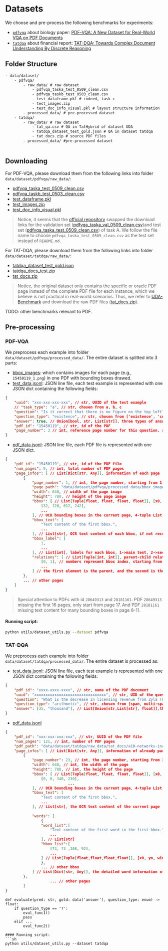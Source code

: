 # Datasets

We choose and pre-process the following benchmarks for experiments:
- [`pdfvqa`](../data/dataset/pdfvqa/) about biology paper: [PDF-VQA: A New Dataset for Real-World VQA on PDF Documents](https://arxiv.org/pdf/2304.06447)
- [`tatdqa`](../data/dataset/tatdqa/) about financial report: [TAT-DQA: Towards Complex Document Understanding By Discrete Reasoning](https://arxiv.org/pdf/2207.11871)

## Folder Structure

```txt
- data/dataset/
    - pdfvqa/
        - raw_data/ # raw dataset
            - pdfvqa_taska_test_0509_clean.csv
            - pdfvqa_taskb_test_0503_clean.csv
            - test_dataframe.pkl # indeed, task c
            - test_images.zip
            - test_doc_info_visual.pkl # layout structure information
        - processed_data/ # pre-processed dataset
    - tatdqa/
        - raw_data/ # raw dataset
            - tat_qa.csv # QA in TatHybrid of dataset UDA
            - tatdqa_dataset_test_gold.json # QA in dataset tatdqa
            - tat_docs.zip # source PDF files
        - processed_data/ #pre-processed dataset
            
```


## Downloading

For PDF-VQA, please download them from the following links into folder `data/dataset/pdfvqa/raw_data/`:
- [pdfvqa_taska_test_0509_clean.csv](https://drive.google.com/file/d/1gGIzsSZHVokehACx7h-SOk5K1uEEXNpq/view?usp=drive_link)
- [pdfvqa_taskb_test_0503_clean.csv](https://drive.google.com/file/d/1FrAB0tKcVg3r67yi-Q2pDw928ACxeRzH/view?usp=drive_link)
- [test_dataframe.pkl](https://drive.google.com/file/d/1-F242FFvubAIpjXPItFc_eGUs3dzb6QO/view?usp=drive_link)
- [test_images.zip](https://drive.google.com/drive/folders/1A2cI3uJUU_1ZliOKpHmYa07VfvZCwOo1?usp=drive_link)
- [test_doc_info_visual.pkl](https://drive.google.com/file/d/1knSVmocw4-_FF98bFMdVSvhnUn3mPUvm/view?usp=drive_link)

> Notice, it seems that the [official repository](https://github.com/adlnlp/pdfvqa?tab=readme-ov-file) swapped the download links for the validation set ([pdfvqa_taska_val_0509_clean.csv](https://drive.google.com/file/d/1HIYxpGCcXdQo42b79Eqfmji9U9-YmUjp/view?usp=drive_link))and test set ([pdfvqa_taska_test_0509_clean.csv](https://drive.google.com/file/d/1gGIzsSZHVokehACx7h-SOk5K1uEEXNpq/view?usp=drive_link)) of task A. We follow the file name to choose `pdfvqa_taska_test_0509_clean.csv` as the test set instead of `README.md`.

For TAT-DQA, please download them from the following links into folder `data/dataset/tatdqa/raw_data/`:
- [tatdqa_dataset_test_gold.json](https://drive.google.com/drive/folders/1SGpZyRWqycMd_dZim1ygvWhl5KdJYDR2)
- [tatdqa_docs_test.zip](https://drive.google.com/drive/folders/1SGpZyRWqycMd_dZim1ygvWhl5KdJYDR2)
- [tat_docs.zip](https://huggingface.co/datasets/qinchuanhui/UDA-QA/resolve/main/src_doc_files/tat_docs.zip?download=true)


> Notice, the original dataset only contains the specific or oracle PDF page instead of the complete PDF file for each instance, which we believe is not practical in real-world scenarios. Thus, we refer to [UDA-Benchmark](https://github.com/qinchuanhui/UDA-Benchmark?tab=readme-ov-file#book-dataset-uda-qa) and download the raw PDF files ([tat_docs.zip](https://huggingface.co/datasets/qinchuanhui/UDA-QA/resolve/main/src_doc_files/tat_docs.zip?download=true)).

TODO: other benchmarks relevant to PDF.

## Pre-processing

### PDF-VQA
We preprocess each example into folder `data/dataset/pdfvqa/processed_data/`. The entire dataset is splitted into 3 parts:
- [bbox_images](../data/dataset/pdfvqa/processed_data/bbox_images): which contains images for each page (e.g., `15450119_1.png`) in one PDF with bounding boxes drawed.
- [test_data.jsonl](../data/dataset/pdfvqa/processed_data/test_data.jsonl): JSON line file, each test example is represented with one JSON dict containing the following fields:
```json
{
    "uuid": "xxx-xxx-xxx-xxx", // str, UUID of the test example
    // "task_type": "a", // str, chosen from a, b, c
    "question": "Is it correct that there is no figure on the top left?",
    "question_type": "existence", // str, chosen from ['existence', 'counting', 'object_recognition', 'structural_understanding', 'parent_relationship_understanding', 'child_relationship_understanding']
    "answer": true, // Union[bool, str, List[str]], three types of answers for different task types
    "pdf_id": "15450119", // str, id of the PDF
    "page_number": 3 // int, reference page number for this question, starting from 1. Note that this field is None for task c
}
```
- [pdf_data.jsonl](../data/dataset/pdfvqa/processed_data/pdf_data.jsonl): JSON line file, each PDF file is represented with one JSON dict.
```json
{
    "pdf_id": "15450119", // str, id of the PDF file
    "num_pages": 9, // int, total number of PDF pages
    "page_infos": [ // List[Dict[str, Any]], information of each page
        {
            "page_number": 1, // int, the page number, starting from 1
            "page_path": "data/dataset/pdfvqa/processed_data/bbox_images/15450119_1.png",
            "width": 640, // width of the page image
            "height": 780, // height of the page image
            "bbox": [ // List[Tuple[float, float, float, float]], [x0, y0, width, height]
                [32, 120, 612, 242],
                ...
            ], // OCR bounding boxes in the current page, 4-tuple List
            "bbox_text": [
                "Text content of the first bbox.",
                ...
            ], // List[str], OCR text content of each bbox, if not recognized, None
            "bbox_label": [
                1,
                ...                            
            ], // List[int], labels for each bbox, 1->main text, 2->section title, 3->list such as references, 4->tables, 5->figures
            "relations": [ // List[Tuple[int, int]], parent-child relations between bounding boxes
                [0, 1], // numbers represent bbox index, starting from 0
                ... 
            ] // the first element is the parent, and the second is the child
        },
        ... // other pages
    ]
}
```
> Special attention to PDFs with id `28649313` and `28181161`. PDF `28649313` missing the first 16 pages, only start from page 17. And PDF `28181161` missing text content for many bounding boxes in page 8-11.

#### Running script:
```sh
python utils/dataset_utils.py --dataset pdfvqa
```

### TAT-DQA
We preprocess each example into folder `data/dataset/tatdqa/processed_data/`. The entire dataset is processed as:
- [test_data.jsonl](../data/dataset/tatdqa/processed_data/test_data.jsonl): JSON line file, each test example is represented with one JSON dict containing the following fields:
```json
{
    "pdf_id": "xxxx-xxxx-xxxx", // str, name of the PDF document
    "uuid": "xxxxxxxxxxxxxxxxxxxxxxxxxxxxxxxx", // str, UID of the question
    "question": "What is the decrease in licensing revenue from Zyla (Oxaydo) from 2018 to 2019?", // str, the question text
    "question_type": "arithmetic", // str, chosen from [span, multi-span, arithmetic, count]
    "answer": [35, "thousand"], // List[Union[str,List[str], float]],the last element is scale(unit for answer of float type)
}
```
- [pdf_data.jsonl]()
```json
{
    "pdf_id": "xxx-xxx-xxx-xxx", // str, UUID of the PDF file
    "num_pages": 121, // int, number of PDF pages
    "pdf_path": "data/dataset/tatdqa/raw_data/tat_docs/a10-networks-inc_2019.pdf",
    "page_infos": [ // List[Dict[str, Any]], information of already parsed page, which is a dictionary containing the following fields:
        {
            "page_number": 23, // int, the page number, starting from 1
            "width": 640, // int, the width of the page
            "height": 780, // int, the height of the page
            "bbox": [ // List[Tuple[float, float, float, float]], [x0, y0, width, height]
                [0, 0, 340, 230],
                            ...
            ], // OCR bounding boxes in the current page, 4-tuple List
            "bbox_text": [
                "Text content of the first bbox.",
                ...
            ], // List[str], the OCR text content of the current page
                    
            "words": [
                {
                "word_list":[ 
                    "Text content of the first word in the first bbox.",
                    ...
                ], // List[str]
                "bbox_list":[ 
                    [73, 73 ,108, 92],
                    ...
                ] // List[Tuple[float,float,float,float]], [x0, yo, width, height]
                },
                ... // other bbox
            ] // List[Dict[str, Any]], the detailed word information of every bbox
        },
                    ... // other pages
        ]
}
```

```
def evaluate(pred: str, gold: data['answer'], question_type: enum) -> float:
    if question_type == '?':
        eval_func1()
        pass
    elif ...
        eval_func2()

#### Running script:
```sh
python utils/dataset_utils.py --dataset tatdqa
```
